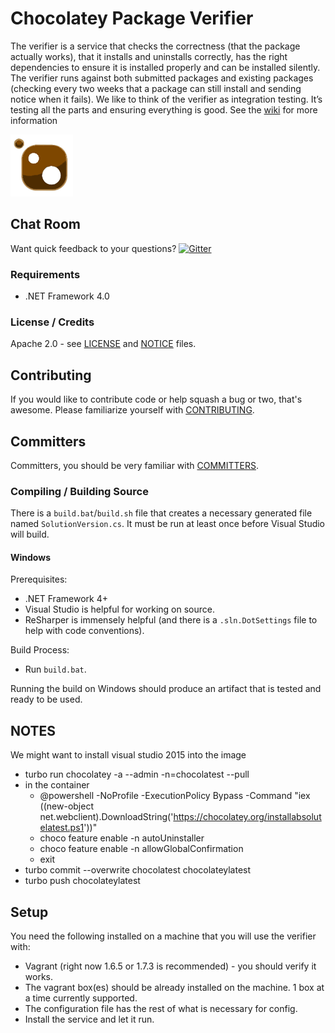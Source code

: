 # Chocolatey Package Verifier

The verifier is a service that checks the correctness (that the package actually works), that it installs and uninstalls correctly, has the right dependencies to ensure it is installed properly and can be installed silently. The verifier runs against both submitted packages and existing packages (checking every two weeks that a package can still install and sending notice when it fails). We like to think of the verifier as integration testing. It’s testing all the parts and ensuring everything is good. See the [wiki](https://github.com/chocolatey/package-verifier/wiki) for more information

![Chocolatey Logo](https://github.com/chocolatey/chocolatey/raw/master/docs/logo/chocolateyicon.gif "Chocolatey")

## Chat Room

Want quick feedback to your questions? [![Gitter](https://badges.gitter.im/Join%20Chat.svg)](https://gitter.im/chocolatey/choco?utm_source=badge&utm_medium=badge&utm_campaign=pr-badge&utm_content=badge)

### Requirements
* .NET Framework 4.0

### License / Credits
Apache 2.0 - see [LICENSE](https://github.com/chocolatey/package-verifier/blob/master/LICENSE) and [NOTICE](https://github.com/chocolatey/package-verifier/blob/master/NOTICE) files.

## Contributing

If you would like to contribute code or help squash a bug or two, that's awesome. Please familiarize yourself with [CONTRIBUTING](https://github.com/chocolatey/package-verifier/blob/master/CONTRIBUTING.md).

## Committers

Committers, you should be very familiar with [COMMITTERS](https://github.com/chocolatey/package-verifier/blob/master/COMMITTERS.md).

### Compiling / Building Source

There is a `build.bat`/`build.sh` file that creates a necessary generated file named `SolutionVersion.cs`. It must be run at least once before Visual Studio will build.

#### Windows

Prerequisites:

 * .NET Framework 4+
 * Visual Studio is helpful for working on source.
 * ReSharper is immensely helpful (and there is a `.sln.DotSettings` file to help with code conventions).

Build Process:

 * Run `build.bat`.

Running the build on Windows should produce an artifact that is tested and ready to be used.

## NOTES

We might want to install visual studio 2015 into the image

 * turbo run chocolatey -a --admin -n=chocolatest --pull
 * in the container 
   * @powershell -NoProfile -ExecutionPolicy Bypass -Command "iex ((new-object net.webclient).DownloadString('https://chocolatey.org/installabsolutelatest.ps1'))"
   * choco feature enable -n autoUninstaller
   * choco feature enable -n allowGlobalConfirmation
   * exit
 * turbo commit --overwrite chocolatest chocolateylatest
 * turbo push chocolateylatest
   
## Setup

You need the following installed on a machine that you will use the verifier with:

* Vagrant (right now 1.6.5 or 1.7.3 is recommended) - you should verify it works.
* The vagrant box(es) should be already installed on the machine. 1 box at a time currently supported.
* The configuration file has the rest of what is necessary for config.
* Install the service and let it run.

